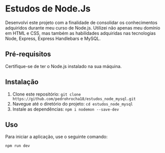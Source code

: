 # Estudos de Node.Js

Desenvolvi este projeto com a finalidade de consolidar os conhecimentos adquiridos durante meu curso de Node.js. Utilizei não apenas meu domínio em HTML e CSS, mas também as habilidades adquiridas nas tecnologias Node, Express, Express Handlebars e MySQL.

## Pré-requisitos

Certifique-se de ter o Node.js instalado na sua máquina.

## Instalação

1. Clone este repositório: `git clone https://github.com/pedrohrocha18/estudos_node_mysql.git`
2. Navegue até o diretório do projeto: `cd estudos_node_mysql`
3. Instale as dependências: `npm i nodemon --save-dev`

## Uso

Para iniciar a aplicação, use o seguinte comando:

```bash
npm run dev